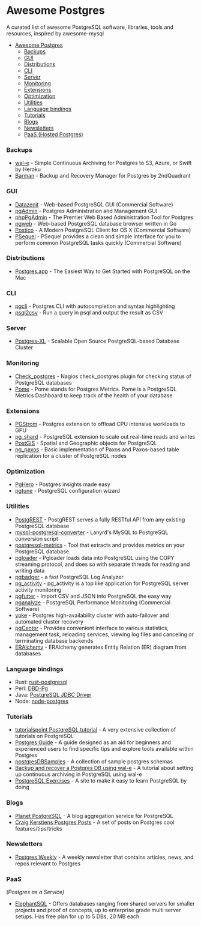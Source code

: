# Awesome Postgres
A curated list of awesome PostgreSQL software, libraries, tools and resources, inspired by awesome-mysql

- [Awesome Postgres](https://github.com/dhamaniasad/awesome-postgres#awesome-postgres)
  - [Backups](#backups)
  - [GUI](#gui)
  - [Distributions](#distributions)
  - [CLI](#cli)
  - [Server](#server)
  - [Monitoring](#monitoring)
  - [Extensions](#extensions)
  - [Optimization](#optimization)
  - [Utilities](#utilities)
  - [Language bindings](#language-bindings)
  - [Tutorials](#tutorials)
  - [Blogs](#blogs)
  - [Newsletters](#newsletters)
  - [PaaS (Hosted Postgres)](#paas)

### Backups
* [wal-e](https://github.com/wal-e/wal-e) - Simple Continuous Archiving for Postgres to S3, Azure, or Swift by Heroku
* [Barman](http://www.pgbarman.org/) - Backup and Recovery Manager for Postgres by 2ndQuadrant

### GUI
* [Datazenit](https://datazenit.com/) - Web-based PostgreSQL GUI (Commercial Software)
* [pgAdmin](http://pgadmin.org/) - Postgres Administration and Management GUI
* [phpPgAdmin](https://github.com/phppgadmin/phppgadmin) - The Premier Web Based Administration Tool for Postgres
* [pgweb](https://github.com/sosedoff/pgweb) - Web-based PostgreSQL database browser written in Go
* [Postico](https://eggerapps.at/postico/) - A Modern PostgreSQL Client for OS X (Commercial Software)
* [PSequel](http://www.psequel.com/) - PSequel provides a clean and simple interface for you to perform common PostgreSQL tasks quickly (Commercial Software)

### Distributions
* [Postgres.app](http://postgresapp.com/) - The Easiest Way to Get Started with PostgreSQL on the Mac

### CLI
* [pgcli](https://github.com/dbcli/pgcli) - Postgres CLI with autocompletion and syntax highlighting
* [psql2csv](https://github.com/fphilipe/psql2csv) - Run a query in psql and output the result as CSV

### Server
* [Postgres-XL](http://www.postgres-xl.org/) - Scalable Open Source PostgreSQL-based Database Cluster

### Monitoring
* [Check_postgres](https://github.com/bucardo/check_postgres) - Nagios check_postgres plugin for checking status of PostgreSQL databases
* [Pome](https://github.com/rach/pome) - Pome stands for Postgres Metrics. Pome is a PostgreSQL Metrics Dashboard to keep track of the health of your database

### Extensions
* [PGStrom](https://wiki.postgresql.org/wiki/PGStrom) - Postgres extension to offload CPU intensive workloads to GPU
* [pg_shard](https://github.com/citusdata/pg_shard) - PostgreSQL extension to scale out real-time reads and writes
* [PostGIS](http://postgis.net/) - Spatial and Geographic objects for PostgreSQL
* [pg_paxos](https://github.com/citusdata/pg_paxos/) - Basic implementation of Paxos and Paxos-based table replication for a cluster of PostgreSQL nodes

### Optimization
* [PgHero](https://github.com/ankane/pghero) - Postgres insights made easy
* [pgtune](https://github.com/gregs1104/pgtune/) - PostgreSQL configuration wizard

### Utilities
* [PostgREST](https://github.com/begriffs/postgrest) - PostgREST serves a fully RESTful API from any existing PostgreSQL database
* [mysql-postgresql-converter](https://github.com/lanyrd/mysql-postgresql-converter) - Lanyrd's MySQL to PostgreSQL conversion script
* [postgresql-metrics](https://github.com/spotify/postgresql-metrics) - Tool that extracts and provides metrics on your PostgreSQL database
* [pgloader](https://github.com/dimitri/pgloader) - Pgloader loads data into PostgreSQL using the COPY streaming protocol, and does so with separate threads for reading and writing data
* [pgbadger](https://github.com/dalibo/pgbadger) - a fast PostgreSQL Log Analyzer
* [pg_activity](https://github.com/julmon/pg_activity) - pg_activity is a top like application for PostgreSQL server activity monitoring
* [pgfutter](https://github.com/lukasmartinelli/pgfutter) - Import CSV and JSON into PostgreSQL the easy way
* [pganalyze](https://pganalyze.com) - PostgreSQL Performance Monitoring (Commercial Software)
* [yoke](https://github.com/nanopack/yoke) - Postgres high-availability cluster with auto-failover and automated cluster recovery
* [pgCenter](https://github.com/lesovsky/pgcenter) - Provides convenient interface to various statistics, management task, reloading services, viewing log files and canceling or terminating database backends
* [ERAlchemy](https://github.com/Alexis-benoist/eralchemy) - ERAlchemy generates Entity Relation (ER) diagram from databases

### Language bindings
* Rust: [rust-postgresql](https://github.com/sfackler/rust-postgres)
* Perl: [DBD-Pg](http://search.cpan.org/~rudy/DBD-Pg/Pg.pm)
* Java: [PostgreSQL JDBC Driver](https://jdbc.postgresql.org/)
* Node: [node-postgres](https://github.com/brianc/node-postgres)

### Tutorials
* [tutorialspoint PostgreSQL tutorial](http://www.tutorialspoint.com/postgresql/) - A very extensive collection of tutorials on PostgreSQL
* [Postgres Guide](http://postgresguide.com/) - A guide designed as an aid for beginners and experienced users to find specific tips and explore tools available within Postgres
* [postgresDBSamples](https://github.com/morenoh149/postgresDBSamples) - A collection of sample postgres schemas
* [Backup and recover a Postgres DB using wal-e](https://coderwall.com/p/cwe2_a/backup-and-recover-a-postgres-db-using-wal-e) - A tutorial about setting up continuous archiving in PostgreSQL using wal-e
* [PostgreSQL Exercises](http://pgexercises.com/) - A site  to make it easy to learn PostgreSQL by doing

### Blogs
* [Planet PostgreSQL](https://planet.postgresql.org/) - A blog aggregation service for PostgreSQL
* [Craig Kerstiens Postgres Posts](http://www.craigkerstiens.com/categories/postgres/) - A set of posts on Postgres cool features/tips/tricks

### Newsletters

* [Postgres Weekly](http://www.postgresweekly.com) - A weekly newsletter that contains articles, news, and repos relevant to Postgres

### PaaS
*(Postgres as a Service)*
* [ElephantSQL](http://www.elephantsql.com) - Offers databases ranging from shared servers for smaller projects and proof of concepts, up to enterprise grade multi server setups. Has free plan for up to 5 DBs, 20 MB each.
